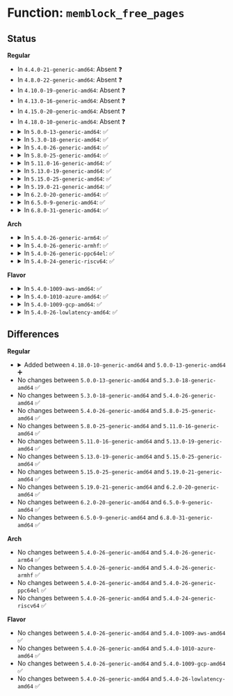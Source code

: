 # Function: <code>memblock_free_pages</code>

## Status
<b>Regular</b>
<ul>
<li>
In <code>4.4.0-21-generic-amd64</code>: Absent ❓
</li>
<li>
In <code>4.8.0-22-generic-amd64</code>: Absent ❓
</li>
<li>
In <code>4.10.0-19-generic-amd64</code>: Absent ❓
</li>
<li>
In <code>4.13.0-16-generic-amd64</code>: Absent ❓
</li>
<li>
In <code>4.15.0-20-generic-amd64</code>: Absent ❓
</li>
<li>
In <code>4.18.0-10-generic-amd64</code>: Absent ❓
</li>
<li>
<details>
<summary>In <code>5.0.0-13-generic-amd64</code>: ✅</summary>

```c
void memblock_free_pages(struct page * page, long unsigned int pfn, unsigned int order)
```

```json
{
  "name": "memblock_free_pages",
  "collision_type": "Unique Global",
  "inline_type": "No",
  "funcs": [
    {
      "addr": 18446744071604767833,
      "name": "memblock_free_pages",
      "external": true,
      "loc": "mm/page_alloc.c:1380",
      "file": "mm/page_alloc.c",
      "inline": "seen, unknown",
      "caller_inline": [],
      "caller_func": [
        "mm/memblock.c:memblock_free_all",
        "mm/memblock.c:__memblock_free_late"
      ]
    }
  ],
  "symbols": [
    {
      "addr": 18446744071604767833,
      "name": "memblock_free_pages",
      "section": ".init.text",
      "bind": "STB_GLOBAL",
      "size": 194
    }
  ]
}
```
</details>
</li>
<li>
<details>
<summary>In <code>5.3.0-18-generic-amd64</code>: ✅</summary>

```c
void memblock_free_pages(struct page * page, long unsigned int pfn, unsigned int order)
```

```json
{
  "name": "memblock_free_pages",
  "collision_type": "Unique Global",
  "inline_type": "No",
  "funcs": [
    {
      "addr": 18446744071604886987,
      "name": "memblock_free_pages",
      "external": true,
      "loc": "mm/page_alloc.c:1490",
      "file": "mm/page_alloc.c",
      "inline": "seen, unknown",
      "caller_inline": [],
      "caller_func": [
        "mm/memblock.c:memblock_free_all",
        "mm/memblock.c:__memblock_free_late"
      ]
    }
  ],
  "symbols": [
    {
      "addr": 18446744071604886987,
      "name": "memblock_free_pages",
      "section": ".init.text",
      "bind": "STB_GLOBAL",
      "size": 18
    }
  ]
}
```
</details>
</li>
<li>
<details>
<summary>In <code>5.4.0-26-generic-amd64</code>: ✅</summary>

```c
void memblock_free_pages(struct page * page, long unsigned int pfn, unsigned int order)
```

```json
{
  "name": "memblock_free_pages",
  "collision_type": "Unique Global",
  "inline_type": "No",
  "funcs": [
    {
      "addr": 18446744071604920895,
      "name": "memblock_free_pages",
      "external": true,
      "loc": "mm/page_alloc.c:1477",
      "file": "mm/page_alloc.c",
      "inline": "seen, unknown",
      "caller_inline": [],
      "caller_func": [
        "mm/memblock.c:memblock_free_all",
        "mm/memblock.c:__memblock_free_late"
      ]
    }
  ],
  "symbols": [
    {
      "addr": 18446744071604920895,
      "name": "memblock_free_pages",
      "section": ".init.text",
      "bind": "STB_GLOBAL",
      "size": 18
    }
  ]
}
```
</details>
</li>
<li>
<details>
<summary>In <code>5.8.0-25-generic-amd64</code>: ✅</summary>

```c
void memblock_free_pages(struct page * page, long unsigned int pfn, unsigned int order)
```

```json
{
  "name": "memblock_free_pages",
  "collision_type": "Unique Global",
  "inline_type": "No",
  "funcs": [
    {
      "addr": 18446744071609235257,
      "name": "memblock_free_pages",
      "external": true,
      "loc": "mm/page_alloc.c:1536",
      "file": "mm/page_alloc.c",
      "inline": "seen, unknown",
      "caller_inline": [],
      "caller_func": [
        "mm/memblock.c:free_low_memory_core_early",
        "mm/memblock.c:__memblock_free_late"
      ]
    }
  ],
  "symbols": [
    {
      "addr": 18446744071609235257,
      "name": "memblock_free_pages",
      "section": ".init.text",
      "bind": "STB_GLOBAL",
      "size": 18
    }
  ]
}
```
</details>
</li>
<li>
<details>
<summary>In <code>5.11.0-16-generic-amd64</code>: ✅</summary>

```c
void memblock_free_pages(struct page * page, long unsigned int pfn, unsigned int order)
```

```json
{
  "name": "memblock_free_pages",
  "collision_type": "Unique Global",
  "inline_type": "No",
  "funcs": [
    {
      "addr": 18446744071612301614,
      "name": "memblock_free_pages",
      "external": true,
      "loc": "mm/page_alloc.c:1619",
      "file": "mm/page_alloc.c",
      "inline": "seen, unknown",
      "caller_inline": [],
      "caller_func": [
        "mm/memblock.c:free_low_memory_core_early",
        "mm/memblock.c:__memblock_free_late"
      ]
    }
  ],
  "symbols": [
    {
      "addr": 18446744071612301614,
      "name": "memblock_free_pages",
      "section": ".init.text",
      "bind": "STB_GLOBAL",
      "size": 18
    }
  ]
}
```
</details>
</li>
<li>
<details>
<summary>In <code>5.13.0-19-generic-amd64</code>: ✅</summary>

```c
void memblock_free_pages(struct page * page, long unsigned int pfn, unsigned int order)
```

```json
{
  "name": "memblock_free_pages",
  "collision_type": "Unique Global",
  "inline_type": "No",
  "funcs": [
    {
      "addr": 18446744071614441770,
      "name": "memblock_free_pages",
      "external": true,
      "loc": "mm/page_alloc.c:1654",
      "file": "mm/page_alloc.c",
      "inline": "seen, unknown",
      "caller_inline": [],
      "caller_func": [
        "mm/memblock.c:memblock_free_all",
        "mm/memblock.c:__memblock_free_late"
      ]
    }
  ],
  "symbols": [
    {
      "addr": 18446744071614441770,
      "name": "memblock_free_pages",
      "section": ".init.text",
      "bind": "STB_GLOBAL",
      "size": 18
    }
  ]
}
```
</details>
</li>
<li>
<details>
<summary>In <code>5.15.0-25-generic-amd64</code>: ✅</summary>

```c
void memblock_free_pages(struct page * page, long unsigned int pfn, unsigned int order)
```

```json
{
  "name": "memblock_free_pages",
  "collision_type": "Unique Global",
  "inline_type": "No",
  "funcs": [
    {
      "addr": 18446744071615383514,
      "name": "memblock_free_pages",
      "external": true,
      "loc": "mm/page_alloc.c:1740",
      "file": "mm/page_alloc.c",
      "inline": "seen, unknown",
      "caller_inline": [],
      "caller_func": [
        "mm/memblock.c:memblock_free_all",
        "mm/memblock.c:__memblock_free_late"
      ]
    }
  ],
  "symbols": [
    {
      "addr": 18446744071615383514,
      "name": "memblock_free_pages",
      "section": ".init.text",
      "bind": "STB_GLOBAL",
      "size": 18
    }
  ]
}
```
</details>
</li>
<li>
<details>
<summary>In <code>5.19.0-21-generic-amd64</code>: ✅</summary>

```c
void memblock_free_pages(struct page * page, long unsigned int pfn, unsigned int order)
```

```json
{
  "name": "memblock_free_pages",
  "collision_type": "Unique Global",
  "inline_type": "No",
  "funcs": [
    {
      "addr": 18446744071617170762,
      "name": "memblock_free_pages",
      "external": true,
      "loc": "mm/page_alloc.c:1723",
      "file": "mm/page_alloc.c",
      "inline": "seen, unknown",
      "caller_inline": [],
      "caller_func": [
        "mm/memblock.c:memblock_free_all",
        "mm/memblock.c:memblock_free_late"
      ]
    }
  ],
  "symbols": [
    {
      "addr": 18446744071617170762,
      "name": "memblock_free_pages",
      "section": ".init.text",
      "bind": "STB_GLOBAL",
      "size": 28
    }
  ]
}
```
</details>
</li>
<li>
<details>
<summary>In <code>6.2.0-20-generic-amd64</code>: ✅</summary>

```c
void memblock_free_pages(struct page * page, long unsigned int pfn, unsigned int order)
```

```json
{
  "name": "memblock_free_pages",
  "collision_type": "Unique Global",
  "inline_type": "No",
  "funcs": [
    {
      "addr": 18446744071627860816,
      "name": "memblock_free_pages",
      "external": true,
      "loc": "mm/page_alloc.c:1804",
      "file": "mm/page_alloc.c",
      "inline": "seen, unknown",
      "caller_inline": [],
      "caller_func": [
        "mm/memblock.c:memblock_free_all",
        "mm/memblock.c:memblock_free_late"
      ]
    }
  ],
  "symbols": [
    {
      "addr": 18446744071627860816,
      "name": "memblock_free_pages",
      "section": ".init.text",
      "bind": "STB_GLOBAL",
      "size": 28
    }
  ]
}
```
</details>
</li>
<li>
<details>
<summary>In <code>6.5.0-9-generic-amd64</code>: ✅</summary>

```c
void memblock_free_pages(struct page * page, long unsigned int pfn, unsigned int order)
```

```json
{
  "name": "memblock_free_pages",
  "collision_type": "Unique Global",
  "inline_type": "No",
  "funcs": [
    {
      "addr": 18446744071619620336,
      "name": "memblock_free_pages",
      "external": true,
      "loc": "mm/mm_init.c:2577",
      "file": "mm/mm_init.c",
      "inline": "seen, unknown",
      "caller_inline": [],
      "caller_func": [
        "mm/memblock.c:free_low_memory_core_early",
        "mm/memblock.c:memblock_free_late"
      ]
    }
  ],
  "symbols": [
    {
      "addr": 18446744071619620336,
      "name": "memblock_free_pages",
      "section": ".init.text",
      "bind": "STB_GLOBAL",
      "size": 28
    }
  ]
}
```
</details>
</li>
<li>
<details>
<summary>In <code>6.8.0-31-generic-amd64</code>: ✅</summary>

```c
void memblock_free_pages(struct page * page, long unsigned int pfn, unsigned int order)
```

```json
{
  "name": "memblock_free_pages",
  "collision_type": "Unique Global",
  "inline_type": "No",
  "funcs": [
    {
      "addr": 18446744071621924480,
      "name": "memblock_free_pages",
      "external": true,
      "loc": "mm/mm_init.c:2565",
      "file": "mm/mm_init.c",
      "inline": "seen, unknown",
      "caller_inline": [],
      "caller_func": [
        "mm/memblock.c:memblock_free_all",
        "mm/memblock.c:memblock_free_late"
      ]
    }
  ],
  "symbols": [
    {
      "addr": 18446744071621924480,
      "name": "memblock_free_pages",
      "section": ".init.text",
      "bind": "STB_GLOBAL",
      "size": 28
    }
  ]
}
```
</details>
</li>
</ul>
<b>Arch</b>
<ul>
<li>
<details>
<summary>In <code>5.4.0-26-generic-arm64</code>: ✅</summary>

```c
void memblock_free_pages(struct page * page, long unsigned int pfn, unsigned int order)
```

```json
{
  "name": "memblock_free_pages",
  "collision_type": "Unique Global",
  "inline_type": "No",
  "funcs": [
    {
      "addr": 18446603336510959316,
      "name": "memblock_free_pages",
      "external": true,
      "loc": "mm/page_alloc.c:1477",
      "file": "mm/page_alloc.c",
      "inline": "seen, unknown",
      "caller_inline": [],
      "caller_func": [
        "mm/memblock.c:memblock_free_all",
        "mm/memblock.c:__memblock_free_late"
      ]
    }
  ],
  "symbols": [
    {
      "addr": 18446603336510959316,
      "name": "memblock_free_pages",
      "section": ".init.text",
      "bind": "STB_GLOBAL",
      "size": 52
    }
  ]
}
```
</details>
</li>
<li>
<details>
<summary>In <code>5.4.0-26-generic-armhf</code>: ✅</summary>

```c
void memblock_free_pages(struct page * page, long unsigned int pfn, unsigned int order)
```

```json
{
  "name": "memblock_free_pages",
  "collision_type": "Unique Global",
  "inline_type": "No",
  "funcs": [
    {
      "addr": 3243448376,
      "name": "memblock_free_pages",
      "external": true,
      "loc": "mm/page_alloc.c:1477",
      "file": "mm/page_alloc.c",
      "inline": "seen, unknown",
      "caller_inline": [],
      "caller_func": [
        "mm/memblock.c:memblock_free_all",
        "mm/memblock.c:__memblock_free_late"
      ]
    }
  ],
  "symbols": [
    {
      "addr": 3243448376,
      "name": "memblock_free_pages",
      "section": ".init.text",
      "bind": "STB_GLOBAL",
      "size": 32
    }
  ]
}
```
</details>
</li>
<li>
<details>
<summary>In <code>5.4.0-26-generic-ppc64el</code>: ✅</summary>

```c
void memblock_free_pages(struct page * page, long unsigned int pfn, unsigned int order)
```

```json
{
  "name": "memblock_free_pages",
  "collision_type": "Unique Global",
  "inline_type": "No",
  "funcs": [
    {
      "addr": 13835058055302611172,
      "name": "memblock_free_pages",
      "external": true,
      "loc": "mm/page_alloc.c:1477",
      "file": "mm/page_alloc.c",
      "inline": "seen, unknown",
      "caller_inline": [],
      "caller_func": [
        "mm/memblock.c:memblock_free_all",
        "mm/memblock.c:__memblock_free_late"
      ]
    }
  ],
  "symbols": [
    {
      "addr": 13835058055302611172,
      "name": "memblock_free_pages",
      "section": ".init.text",
      "bind": "STB_GLOBAL",
      "size": 24
    }
  ]
}
```
</details>
</li>
<li>
<details>
<summary>In <code>5.4.0-24-generic-riscv64</code>: ✅</summary>

```c
void memblock_free_pages(struct page * page, long unsigned int pfn, unsigned int order)
```

```json
{
  "name": "memblock_free_pages",
  "collision_type": "Unique Global",
  "inline_type": "No",
  "funcs": [
    {
      "addr": 18446743936270686916,
      "name": "memblock_free_pages",
      "external": true,
      "loc": "mm/page_alloc.c:1477",
      "file": "mm/page_alloc.c",
      "inline": "seen, unknown",
      "caller_inline": [],
      "caller_func": [
        "mm/memblock.c:memblock_free_all",
        "mm/memblock.c:__memblock_free_late"
      ]
    }
  ],
  "symbols": [
    {
      "addr": 18446743936270686916,
      "name": "memblock_free_pages",
      "section": ".init.text",
      "bind": "STB_GLOBAL",
      "size": 50
    }
  ]
}
```
</details>
</li>
</ul>
<b>Flavor</b>
<ul>
<li>
<details>
<summary>In <code>5.4.0-1009-aws-amd64</code>: ✅</summary>

```c
void memblock_free_pages(struct page * page, long unsigned int pfn, unsigned int order)
```

```json
{
  "name": "memblock_free_pages",
  "collision_type": "Unique Global",
  "inline_type": "No",
  "funcs": [
    {
      "addr": 18446744071604826355,
      "name": "memblock_free_pages",
      "external": true,
      "loc": "mm/page_alloc.c:1477",
      "file": "mm/page_alloc.c",
      "inline": "seen, unknown",
      "caller_inline": [],
      "caller_func": [
        "mm/memblock.c:memblock_free_all",
        "mm/memblock.c:__memblock_free_late"
      ]
    }
  ],
  "symbols": [
    {
      "addr": 18446744071604826355,
      "name": "memblock_free_pages",
      "section": ".init.text",
      "bind": "STB_GLOBAL",
      "size": 18
    }
  ]
}
```
</details>
</li>
<li>
<details>
<summary>In <code>5.4.0-1010-azure-amd64</code>: ✅</summary>

```c
void memblock_free_pages(struct page * page, long unsigned int pfn, unsigned int order)
```

```json
{
  "name": "memblock_free_pages",
  "collision_type": "Unique Global",
  "inline_type": "No",
  "funcs": [
    {
      "addr": 18446744071604795416,
      "name": "memblock_free_pages",
      "external": true,
      "loc": "mm/page_alloc.c:1477",
      "file": "mm/page_alloc.c",
      "inline": "seen, unknown",
      "caller_inline": [],
      "caller_func": [
        "mm/memblock.c:memblock_free_all",
        "mm/memblock.c:__memblock_free_late"
      ]
    }
  ],
  "symbols": [
    {
      "addr": 18446744071604795416,
      "name": "memblock_free_pages",
      "section": ".init.text",
      "bind": "STB_GLOBAL",
      "size": 18
    }
  ]
}
```
</details>
</li>
<li>
<details>
<summary>In <code>5.4.0-1009-gcp-amd64</code>: ✅</summary>

```c
void memblock_free_pages(struct page * page, long unsigned int pfn, unsigned int order)
```

```json
{
  "name": "memblock_free_pages",
  "collision_type": "Unique Global",
  "inline_type": "No",
  "funcs": [
    {
      "addr": 18446744071604903539,
      "name": "memblock_free_pages",
      "external": true,
      "loc": "mm/page_alloc.c:1477",
      "file": "mm/page_alloc.c",
      "inline": "seen, unknown",
      "caller_inline": [],
      "caller_func": [
        "mm/memblock.c:memblock_free_all",
        "mm/memblock.c:__memblock_free_late"
      ]
    }
  ],
  "symbols": [
    {
      "addr": 18446744071604903539,
      "name": "memblock_free_pages",
      "section": ".init.text",
      "bind": "STB_GLOBAL",
      "size": 18
    }
  ]
}
```
</details>
</li>
<li>
<details>
<summary>In <code>5.4.0-26-lowlatency-amd64</code>: ✅</summary>

```c
void memblock_free_pages(struct page * page, long unsigned int pfn, unsigned int order)
```

```json
{
  "name": "memblock_free_pages",
  "collision_type": "Unique Global",
  "inline_type": "No",
  "funcs": [
    {
      "addr": 18446744071604925076,
      "name": "memblock_free_pages",
      "external": true,
      "loc": "mm/page_alloc.c:1477",
      "file": "mm/page_alloc.c",
      "inline": "seen, unknown",
      "caller_inline": [],
      "caller_func": [
        "mm/memblock.c:memblock_free_all",
        "mm/memblock.c:__memblock_free_late"
      ]
    }
  ],
  "symbols": [
    {
      "addr": 18446744071604925076,
      "name": "memblock_free_pages",
      "section": ".init.text",
      "bind": "STB_GLOBAL",
      "size": 18
    }
  ]
}
```
</details>
</li>
</ul>

## Differences
<b>Regular</b>
<ul>
<li>
<details>
<summary>Added between <code>4.18.0-10-generic-amd64</code> and <code>5.0.0-13-generic-amd64</code> ➕</summary>

```c
void memblock_free_pages(struct page * page, long unsigned int pfn, unsigned int order)
```
</details>
</li>
<li>
No changes between <code>5.0.0-13-generic-amd64</code> and <code>5.3.0-18-generic-amd64</code> ✅
</li>
<li>
No changes between <code>5.3.0-18-generic-amd64</code> and <code>5.4.0-26-generic-amd64</code> ✅
</li>
<li>
No changes between <code>5.4.0-26-generic-amd64</code> and <code>5.8.0-25-generic-amd64</code> ✅
</li>
<li>
No changes between <code>5.8.0-25-generic-amd64</code> and <code>5.11.0-16-generic-amd64</code> ✅
</li>
<li>
No changes between <code>5.11.0-16-generic-amd64</code> and <code>5.13.0-19-generic-amd64</code> ✅
</li>
<li>
No changes between <code>5.13.0-19-generic-amd64</code> and <code>5.15.0-25-generic-amd64</code> ✅
</li>
<li>
No changes between <code>5.15.0-25-generic-amd64</code> and <code>5.19.0-21-generic-amd64</code> ✅
</li>
<li>
No changes between <code>5.19.0-21-generic-amd64</code> and <code>6.2.0-20-generic-amd64</code> ✅
</li>
<li>
No changes between <code>6.2.0-20-generic-amd64</code> and <code>6.5.0-9-generic-amd64</code> ✅
</li>
<li>
No changes between <code>6.5.0-9-generic-amd64</code> and <code>6.8.0-31-generic-amd64</code> ✅
</li>
</ul>
<b>Arch</b>
<ul>
<li>
No changes between <code>5.4.0-26-generic-amd64</code> and <code>5.4.0-26-generic-arm64</code> ✅
</li>
<li>
No changes between <code>5.4.0-26-generic-amd64</code> and <code>5.4.0-26-generic-armhf</code> ✅
</li>
<li>
No changes between <code>5.4.0-26-generic-amd64</code> and <code>5.4.0-26-generic-ppc64el</code> ✅
</li>
<li>
No changes between <code>5.4.0-26-generic-amd64</code> and <code>5.4.0-24-generic-riscv64</code> ✅
</li>
</ul>
<b>Flavor</b>
<ul>
<li>
No changes between <code>5.4.0-26-generic-amd64</code> and <code>5.4.0-1009-aws-amd64</code> ✅
</li>
<li>
No changes between <code>5.4.0-26-generic-amd64</code> and <code>5.4.0-1010-azure-amd64</code> ✅
</li>
<li>
No changes between <code>5.4.0-26-generic-amd64</code> and <code>5.4.0-1009-gcp-amd64</code> ✅
</li>
<li>
No changes between <code>5.4.0-26-generic-amd64</code> and <code>5.4.0-26-lowlatency-amd64</code> ✅
</li>
</ul>
